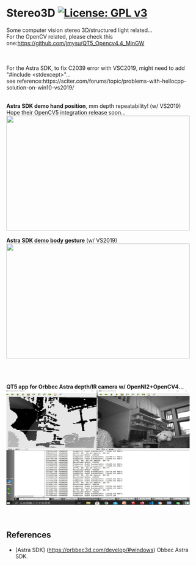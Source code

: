 # Stereo3D [![License: GPL v3](https://img.shields.io/badge/License-GPLv3-blue.svg)](https://www.gnu.org/licenses/gpl-3.0)<br>
Some computer vision stereo 3D/structured light related...<br>
For the OpenCV related, please check this one:https://github.com/jmysu/QT5_Opencv4.4_MinGW

<br>
<br>
For the Astra SDK, to fix C2039 error with VSC2019, might need to add "#include &lt;stdexcept&gt;"...<br>
see reference:https://sciter.com/forums/topic/problems-with-hellocpp-solution-on-win10-vs2019/

<br>
<br>

__Astra SDK demo hand position__, mm depth repeatability! (w/ VS2019)<br>
Hope their OpenCV5 integration release soon...<br>
<img src="pic/Astra3D_Hand.gif" width=480 height=300/> <br>

__Astra SDK demo body gesture__ (w/ VS2019)<br>
<img src="pic/Astra3D_Body.gif" width=480 height=300/>

<br><br>

 __QT5 app for Orbbec Astra depth/IR camera w/ OpenNI2+OpenCV4...__<br>
<img src="https://github.com/jmysu/QT5_Opencv4.4_MinGW/blob/main/pic/AstraColorDepth_OpenNI2.jpg" width=480 height=300/> <br>
<br>
<br>

## References
  - [Astra SDK] (https://orbbec3d.com/develop/#windows) Obbec Astra SDK.

